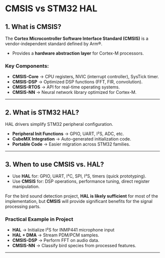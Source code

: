 # CMSIS vs STM32 HAL

## 1. What is CMSIS?
The **Cortex Microcontroller Software Interface Standard (CMSIS)** is a vendor-independent standard defined by Arm®.
- Provides a **hardware abstraction layer** for Cortex-M processors.
### Key Components:
- **CMSIS-Core** → CPU registers, NVIC (interrupt controller), SysTick timer.  
- **CMSIS-DSP** → Optimized DSP functions (FFT, FIR, convolution).  
- **CMSIS-RTOS** → API for real-time operating systems.  
- **CMSIS-NN** → Neural network library optimized for Cortex-M.
  
---
## 2. What is STM32 HAL?
HAL drivers simplify STM32 peripheral configuration.
- **Peripheral Init Functions** → GPIO, UART, I²S, ADC, etc.
- **CubeMX Integration** → Auto-generated initialization code.
- **Portable Code** → Easier migration across STM32 families.
  
---
## 3. When to use CMSIS vs. HAL?
- Use **HAL** for: GPIO, UART, I²C, SPI, I²S, timers (quick prototyping).
- Use **CMSIS** for: DSP operations, performance tuning, direct register manipulation.
  
For the bird sound detection project, **HAL is likely sufficient** for most of the implementation, but **CMSIS** will provide significant benefits for the signal processing parts.

### Practical Example in Project
- **HAL** → Initialize I²S for INMP441 microphone input
- **HAL + DMA** → Stream PDM/PCM samples.
- **CMSIS-DSP** → Perform FFT on audio data.
- **CMSIS-NN** → Classify bird species from processed features.


---
## 
